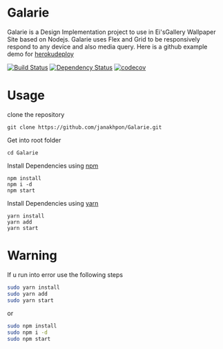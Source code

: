 # Galarie
Galarie is a Design Implementation project to use in Ei'sGallery Wallpaper Site based on Nodejs. Galarie uses Flex and Grid to be responsively respond to any device and also media query. Here is a github example demo for [herokudeploy](https://janakhpon.github.io/Galarie/)


[![Build Status](https://secure.travis-ci.org/fent/node-ytdl.svg)](https://github.com/janakhpon/Galarie.git)
[![Dependency Status](https://david-dm.org/fent/node-ytdl.svg)](https://github.com/janakhpon/Galarie.git)
[![codecov](https://codecov.io/gh/fent/node-ytdl/branch/master/graph/badge.svg)](https://janakhpon.github.io/Galarie/)

# Usage

clone the repository

    git clone https://github.com/janakhpon/Galarie.git

Get into root folder

    cd Galarie

Install Dependencies using [npm](https://www.npmjs.com/)

    npm install
    npm i -d
    npm start

Install Dependencies using [yarn](https://yarnpkg.com/en/)

    yarn install
    yarn add
    yarn start




# Warning
If u run into error use the following steps

```bash
sudo yarn install
sudo yarn add
sudo yarn start
```
or

```bash
sudo npm install
sudo npm i -d
sudo npm start
```




